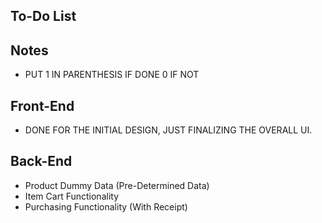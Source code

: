 ## To-Do List

## Notes

- PUT 1 IN PARENTHESIS IF DONE 0 IF NOT

## Front-End

- DONE FOR THE INITIAL DESIGN, JUST FINALIZING THE OVERALL UI.

## Back-End

- Product Dummy Data (Pre-Determined Data)
- Item Cart Functionality
- Purchasing Functionality (With Receipt)